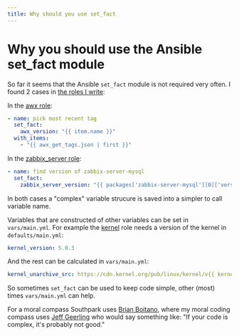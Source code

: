 ```yaml
---
title: Why should you use set_fact
---
```


# Why you should use the Ansible set_fact module

So far it seems that the Ansible `set_fact` module is not required very often. I found 2 cases in [the roles I write](https://buluma.github.io/):

<!-- TODO: Change to local -->
In the [awx role](https://galaxy.ansible.com/robertdebock/awx):

```yaml
- name: pick most recent tag
  set_fact:
    awx_version: "{{ item.name }}"
  with_items:
    - "{{ awx_get_tags.json | first }}"
```

<!-- TODO: Change to local -->
In the [zabbix_server role](https://galaxy.ansible.com/robertdebock/zabbix_server):

```yaml
- name: find version of zabbix-server-mysql
  set_fact:
    zabbix_server_version: "{{ packages['zabbix-server-mysql'][0]['version'] }}"
```

In both cases a "complex" variable strucure is saved into a simpler to call variable name.

<!-- TODO: Change to local -->
Variables that are constructed of other variables can be set in `vars/main.yml`. For example the [kernel](https://galaxy.ansible.com/robertdebock/kernel) role needs a version of the kernel in `defaults/main.yml`:

```yaml
kernel_version: 5.0.3
```

And the rest can be calculated in `vars/main.yml`:

```yaml
kernel_unarchive_src: https://cdn.kernel.org/pub/linux/kernel/v{{ kernel_version[:1] }}.x/linux-{{ kernel_version }}.tar.xz
```

So sometimes `set_fact` can be used to keep code simple, other (most) times `vars/main.yml` can help.

For a moral compass Southpark uses [Brian Boitano](https://www.youtube.com/watch?v=sNJmfuEWR8w), where my moral coding compass uses [Jeff Geerling](https://www.jeffgeerling.com/) who would say something like: "If your code is complex, it's probably not good."
